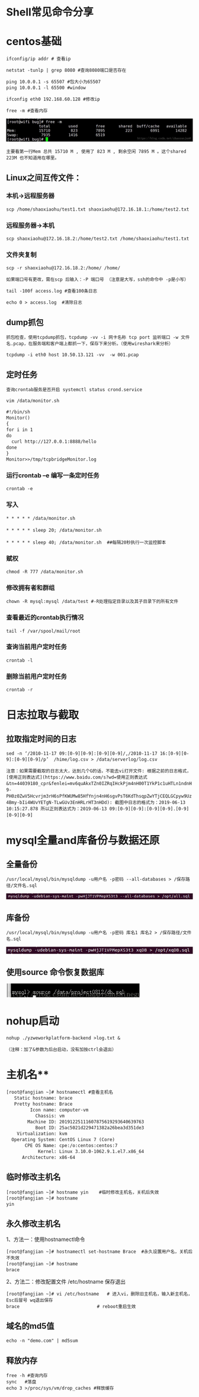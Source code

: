 # Shell常见命令分享

# centos基础

```shell
ifconfig/ip addr # 查看ip
```

```shell
netstat -tunlp | grep 8080 #查询8080端口是否存在
```

```shell
ping 10.0.0.1 -s 65507 #包大小为65507
ping 10.0.0.1 -l 65500 #window
```

```shell
ifconfig eth0 192.168.60.128 #修改ip
```

```shell
free -m #查看内存
```

![img](/img/1.png)

`主要看第一行Mem 总共 15710 M , 使用了 823 M , 剩余空闲 7895 M 。这个shared 223M 也不知道用在哪里。`

## Linux之间互传文件：

### 本机->远程服务器

```shell
scp /home/shaoxiaohu/test1.txt shaoxiaohu@172.16.18.1:/home/test2.txt
```

### 远程服务器->本机

```shell
scp shaoxiaohu@172.16.18.2:/home/test2.txt /home/shaoxiaohu/test1.txt
```

### 文件夹复制

```shell
scp -r shaoxiaohu@172.16.18.2:/home/ /home/
```

`如果端口号有更改，需在scp 后输入：-P 端口号 （注意是大写，ssh的命令中 -p是小写）`

```shell
tail -100f access.log #查看100条日志
```

```shell
echo 0 > access.log  #清除日志
```

## dump抓包

`抓包检查，使用tcpdump抓包，tcpdump -vv -i 网卡名称 tcp port 监听端口 -w 文件名.pcap，在服务端和客户端上都抓一下，保存下来分析。（使用wireshark来分析）`

```shell
tcpdump -i eth0 host 10.50.13.121 -vv  -w 001.pcap
```

## 定时任务

`查询crontab服务是否开启 systemctl status crond.service`

```shell
vim /data/monitor.sh
```

```shell
#!/bin/sh
Monitor()
{
for i in 1
do
  curl http://127.0.0.1:8888/hello
done
}
Monitor>>/tmp/tcpbridgeMonitor.log
```

### 运行crontab –e 编写一条定时任务

```shell
crontab -e
```

### 写入

```shell
* * * * * /data/monitor.sh   

* * * * * sleep 20; /data/monitor.sh

* * * * * sleep 40; /data/monitor.sh  ##每隔20秒执行一次监控脚本
```

###  赋权

```shell
chmod -R 777 /data/monitor.sh
```

### 修改拥有者和群组

```shell
chown -R mysql:mysql /data/test #-R处理指定目录以及其子目录下的所有文件
```

### 查看最近的crontab执行情况

```shell
tail -f /var/spool/mail/root
```

###  查询当前用户定时任务

```shell
crontab -l
```

###  删除当前用户定时任务

```shell
crontab -r
```

# 日志拉取与截取

## 拉取指定时间的日志

```shell
sed -n ‘/2010-11-17 09:[0-9][0-9]:[0-9][0-9]/,/2010-11-17 16:[0-9][0-9]:[0-9][0-9]/p’  /hime/log.csv > /data/serverlog/log.csv
```

`注意：如果需要截取的日志太大，达到几个G的话，不能去vi打开文件:
根据之前的日志格式，[使用正则表达式](https://www.baidu.com/s?wd=使用正则表达式&tn=44039180_cpr&fenlei=mv6quAkxTZn0IZRqIHckPjm4nH00T1YkP1c1uHTLn1ndnH9-PH0z0ZwV5Hcvrjm3rH6sPfKWUMw85HfYnjn4nH6sgvPsT6KdThsqpZwYTjCEQLGCpyw9Uz4Bmy-bIi4WUvYETgN-TLwGUv3EnHRLrHT3nHDd): 截图中日志的格式为：2019-06-13 10:15:27.878 所以正则表达式为：2019-06-13 09:[0-9][0-9]:[0-9][0-9].[0-9][0-9][0-9]`

# mysql全量and库备份与数据还原

## 全量备份

```shell
/usr/local/mysql/bin/mysqldump -u用户名 -p密码 --all-databases > /保存路径/文件名.sql
```

![img](/img/quanliang.png) 

## 库备份

```shell
/usr/local/mysql/bin/mysqldump -u用户名 -p密码 库名1 库名2 > /保存路径/文件名.sql
```

![img](/img/kubeif.png) 

## 使用source 命令恢复数据库

![img](/img/huifu.png)

 

# nohup启动

```shell
nohup ./yzweworkplatform-backend >log.txt &
```

`（注释：加了&参数为后台启动，没有加按ctrl会退出）`


# 主机名**

```shell
[root@fangjian ~]# hostnamectl #查看主机名
   Static hostname: brace
   Pretty hostname: Brace
         Icon name: computer-vm
           Chassis: vm
        Machine ID: 20191225111607875619293640639763
           Boot ID: 25ac5021d229471382a26bea3d351de3
    Virtualization: kvm
  Operating System: CentOS Linux 7 (Core)
       CPE OS Name: cpe:/o:centos:centos:7
            Kernel: Linux 3.10.0-1062.9.1.el7.x86_64
      Architecture: x86-64
```

## 临时修改主机名

```shell
[root@fangjian ~]# hostname yin    #临时修改主机名，关机后失效
[root@fangjian ~]# hostname
yin
```

## 永久修改主机名

1、方法一：使用hostnamectl命令

```shell
[root@fangjian ~]# hostnamectl set-hostname Brace  #永久设置用户名，关机后不失效
[root@fangjian ~]# hostname
brace
```

2、方法二：修改配置文件 /etc/hostname 保存退出 

```shell
[root@fangjian ~]# vi /etc/hostname   # 进入vi，删除旧主机名，输入新主机名，Esc后冒号 wq退出保存
brace　　　　　　　　　　　　　　　　　 # reboot重启生效
```

## 域名的md5值

```shell
echo -n "demo.com" | md5sum 
```



## 释放内存

```shell
free -h #查询内存
sync   #落盘
echo 3 >/proc/sys/vm/drop_caches #释放缓存
```


